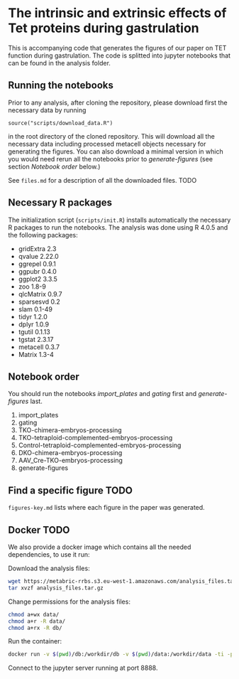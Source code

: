 
# The intrinsic and extrinsic effects of Tet proteins during gastrulation

<!-- badges: start -->
<!-- badges: end -->

This is accompanying code that generates the figures of our paper on TET function during gastrulation. The code is splitted into jupyter notebooks that can be found in the analysis folder.

## Running the notebooks

Prior to any analysis, after cloning the repository, please download first the necessary data by running

`source("scripts/download_data.R")`

in the root directory of the cloned repository. This will download all the necessary data including processed metacell objects necessary for generating the figures. You can also download a minimal version in which you would need rerun all the notebooks prior to _generate-figures_ (see section *Notebook order* below.)

See `files.md` for a description of all the downloaded files. TODO


## Necessary R packages

The initialization script (`scripts/init.R`) installs automatically the necessary R packages to run the notebooks. The analysis was done using R 4.0.5 and the following packages:

- gridExtra 2.3
- qvalue 2.22.0
- ggrepel 0.9.1
- ggpubr 0.4.0   
- ggplot2 3.3.5
- zoo 1.8-9
- qlcMatrix 0.9.7
- sparsesvd 0.2  
- slam 0.1-49
- tidyr 1.2.0
- dplyr 1.0.9
- tgutil 0.1.13  
- tgstat 2.3.17
- metacell 0.3.7
- Matrix 1.3-4


## Notebook order 

You should run the notebooks _import_plates_ and _gating_ first and _generate-figures_ last.

1. import_plates
2. gating
3. TKO-chimera-embryos-processing
4. TKO-tetraploid-complemented-embryos-processing
5. Control-tetraploid-complemented-embryos-processing
6. DKO-chimera-embryos-processing
7. AAV_Cre-TKO-embryos-processing
8. generate-figures

## Find a specific figure TODO

`figures-key.md` lists where each figure in the paper was generated. 

## Docker TODO

We also provide a docker image which contains all the needed dependencies, to use it run:

Download the analysis files: 

```bash
wget https://metabric-rrbs.s3.eu-west-1.amazonaws.com/analysis_files.tar.gz
tar xvzf analysis_files.tar.gz
```

Change permissions for the analysis files:

```bash
chmod a+wx data/
chmod a+r -R data/
chmod a+rx -R db/
```

Run the container:

```bash
docker run -v $(pwd)/db:/workdir/db -v $(pwd)/data:/workdir/data -ti -p 8888:8888 tanaylab/metabric-rrbs
```

Connect to the jupyter server running at port 8888.



